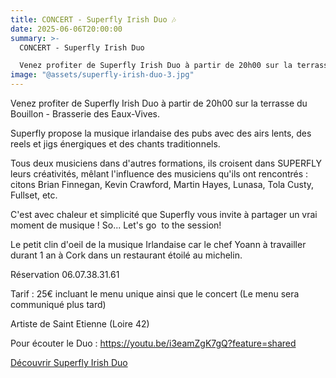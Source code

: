 ```yaml
---
title: CONCERT - Superfly Irish Duo 🎶
date: 2025-06-06T20:00:00
summary: >-
  CONCERT - Superfly Irish Duo

  Venez profiter de Superfly Irish Duo à partir de 20h00 sur la terrasse du Bouillon - Brasserie des Eaux-Vives.
image: "@assets/superfly-irish-duo-3.jpg"
---
```


Venez profiter de Superfly Irish Duo à partir de 20h00 sur la terrasse du Bouillon - Brasserie des Eaux-Vives.

Superfly propose la musique irlandaise des pubs avec des airs lents, des reels et jigs énergiques et des chants traditionnels.

Tous deux musiciens dans d'autres formations, ils croisent dans SUPERFLY leurs créativités, mêlant l'influence des musiciens qu'ils ont rencontrés : citons Brian Finnegan, Kevin Crawford, Martin Hayes, Lunasa, Tola Custy, Fullset, etc.

C'est avec chaleur et simplicité que Superfly vous invite à partager un vrai moment de musique ! So... Let's go  to the session!

Le petit clin d'oeil de la musique Irlandaise car le chef Yoann à travailler durant 1 an à Cork dans un restaurant étoilé au michelin.

Réservation 06.07.38.31.61

Tarif : 25€ incluant le menu unique ainsi que le concert (Le menu sera communiqué plus tard)

Artiste de Saint Etienne (Loire 42)

Pour écouter le Duo : https://youtu.be/i3eamZgK7gQ?feature=shared

[Découvrir Superfly Irish Duo](https://michaelandrema.wixsite.com/superfly)
